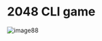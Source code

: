 # 2048 CLI game

![image88](https://github.com/user-attachments/assets/de112c7d-3ec4-4557-9d2e-c07e1571dc62)
